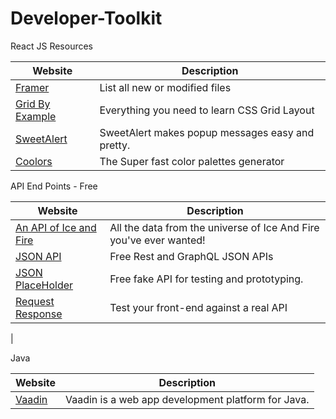 # Developer-Toolkit

React JS Resources

| Website                                                | Description                                      |
| ------------------------------------------------------ | ------------------------------------------------ |
| [Framer](https://www.framer.com/docs/introduction/)    | List all new or modified files                   |
| [Grid By Example](https://gridbyexample.com/examples/) | Everything you need to learn CSS Grid Layout     |
| [SweetAlert](https://sweetalert.js.org/docs/)          | SweetAlert makes popup messages easy and pretty. |
| [Coolors](https://coolors.co/)                         | The Super fast color palettes generator          |

API End Points - Free

| Website                                                                   | Description                                                        |
| ------------------------------------------------------------------------- | ------------------------------------------------------------------ |
| [An API of Ice and Fire](https://www.anapioficeandfire.com/Documentation) | All the data from the universe of Ice And Fire you've ever wanted! |
| [JSON API](https://www.jsonapi.co/public-api)                             | Free Rest and GraphQL JSON APIs                                    |
| [JSON PlaceHolder](https://jsonplaceholder.typicode.com/)                 | Free fake API for testing and prototyping.                         |
| [Request Response](https://reqres.in/)                                    | Test your front-end against a real API                             |

|

Java

| Website                       | Description                                        |
| ----------------------------- | -------------------------------------------------- |
| [Vaadin](https://vaadin.com/) | Vaadin is a web app development platform for Java. |
